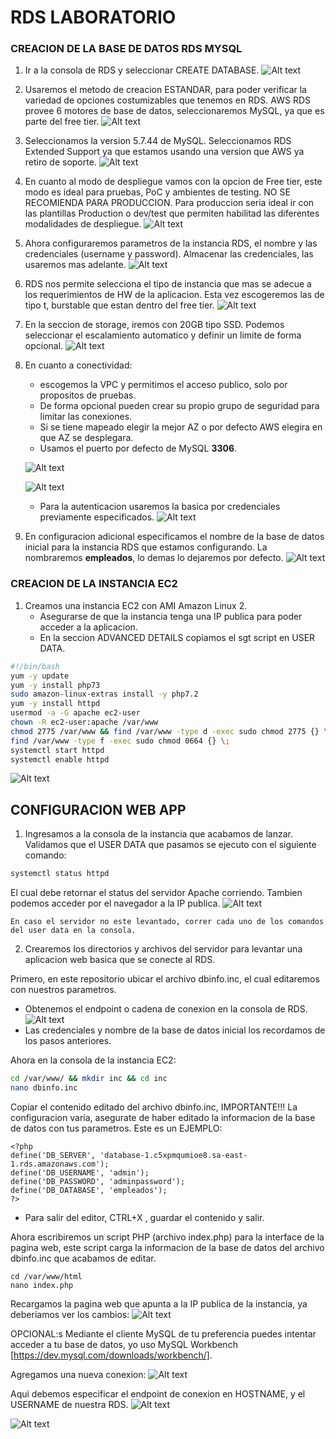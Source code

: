 # RDS LABORATORIO

### CREACION DE LA BASE DE DATOS RDS MYSQL

1. Ir a la consola de RDS y seleccionar CREATE DATABASE.
![Alt text](./static/image.png)

2. Usaremos el metodo de creacion ESTANDAR, para poder verificar la variedad de opciones costumizables que tenemos en RDS.
AWS RDS provee 6 motores de base de datos, seleccionaremos MySQL, ya que es parte del free tier.
![Alt text](./static/image-1.png)

3. Seleccionamos la version 5.7.44 de MySQL. Seleccionamos RDS Extended Support ya que estamos usando una version que AWS ya retiro de soporte.
![Alt text](./static/image-11.png)

4. En cuanto al modo de despliegue vamos con la opcion de Free tier, este modo es ideal para pruebas, PoC y ambientes de testing. NO SE RECOMIENDA PARA PRODUCCION.
Para produccion seria ideal ir con las plantillas Production o dev/test que permiten habilitad las diferentes modalidades de despliegue.
![Alt text](./static/image-3.png)

5. Ahora configuraremos parametros de la instancia RDS, el nombre y las credenciales (username y password). Almacenar las credenciales, las usaremos mas adelante.
![Alt text](./static/image-4.png)

6. RDS nos permite selecciona el tipo de instancia que mas se adecue a los requerimientos de HW de la aplicacion. Esta vez escogeremos las de tipo t, burstable que estan dentro del free tier.
![Alt text](./static/image-5.png)

7. En la seccion de storage, iremos con 20GB tipo SSD. Podemos seleccionar el escalamiento automatico y definir un limite de forma opcional.
![Alt text](./static/image-6.png)

8. En cuanto a conectividad: 
    - escogemos la VPC y permitimos el acceso publico, solo por propositos de pruebas. 
    - De forma opcional pueden crear su propio grupo de seguridad para limitar las conexiones.
    - Si se tiene mapeado elegir la mejor AZ o por defecto AWS elegira en que AZ se desplegara.
    - Usamos el puerto por defecto de MySQL 
    **3306**.

    ![Alt text](./static/image-7.png)

    ![Alt text](./static/image-8.png)
    - Para la autenticacion usaremos la basica por credenciales previamente especificados.
    ![Alt text](./static/image-9.png)

9. En configuracion adicional especificamos el nombre de la base de datos inicial para la instancia RDS que estamos configurando. La nombraremos **empleados**, lo demas lo dejaremos por defecto.
![Alt text](./static/image-10.png)


### CREACION DE LA INSTANCIA EC2 
1. Creamos una instancia EC2 con AMI Amazon Linux 2.
    - Asegurarse de que la instancia tenga una IP publica para poder acceder a la aplicacion.
    - En la seccion ADVANCED DETAILS copiamos el sgt script en USER DATA.

```bash
#!/bin/bash
yum -y update
yum -y install php73
sudo amazon-linux-extras install -y php7.2
yum -y install httpd
usermod -a -G apache ec2-user
chown -R ec2-user:apache /var/www
chmod 2775 /var/www && find /var/www -type d -exec sudo chmod 2775 {} \;
find /var/www -type f -exec sudo chmod 0664 {} \;
systemctl start httpd
systemctl enable httpd
```

![Alt text](./static/image-12.png)

## CONFIGURACION WEB APP
1. Ingresamos a la consola de la instancia que acabamos de lanzar. Validamos que el USER DATA que pasamos se ejecuto con el siguiente comando: 
```bash
systemctl status httpd
```
El cual debe retornar el status del servidor Apache corriendo.
Tambien podemos acceder por el navegador a la IP publica.
![Alt text](./static/image-13.png)

    En caso el servidor no este levantado, correr cada uno de los comandos del user data en la consola.

2. Crearemos los directorios y archivos del servidor para levantar una aplicacion web basica que se conecte al RDS.

Primero, en este repositorio ubicar el archivo dbinfo.inc, el cual editaremos con nuestros parametros.
 - Obtenemos el endpoint o cadena de conexion en la consola de RDS.
    ![Alt text](./static/image-14.png)
 - Las credenciales y nombre de la base de datos inicial los recordamos de los pasos anteriores. 

Ahora en la consola de la instancia EC2:

```bash
cd /var/www/ && mkdir inc && cd inc
nano dbinfo.inc
```

Copiar el contenido editado del archivo dbinfo.inc, IMPORTANTE!!! La configuracion varia, asegurate de haber editado la informacion de la base de datos con tus parametros. Este es un EJEMPLO:
```
<?php
define('DB_SERVER', 'database-1.c5xpmqumioe8.sa-east-1.rds.amazonaws.com');
define('DB_USERNAME', 'admin');
define('DB_PASSWORD', 'adminpassword');
define('DB_DATABASE', 'empleados');
?>
```
- Para salir del editor, CTRL+X , guardar el contenido y salir.

Ahora escribiremos un script PHP (archivo index.php) para la interface de la pagina web, este script carga la informacion de la base de datos del archivo dbinfo.inc que acabamos de editar.

```
cd /var/www/html
nano index.php
```

Recargamos la pagina web que apunta a la IP publica de la instancia, ya deberiamos ver los cambios:
![Alt text](./static/image-15.png)


OPCIONAL:s
Mediante el cliente MySQL de tu preferencia puedes intentar acceder a tu base de datos, yo uso MySQL Workbench [https://dev.mysql.com/downloads/workbench/].

Agregamos una nueva conexion: 
![Alt text](./static/image-16.png)

Aqui debemos especificar el endpoint de conexion en HOSTNAME, y el USERNAME de nuestra RDS.
![Alt text](./static/image-17.png)

![Alt text](./static/image-18.png)